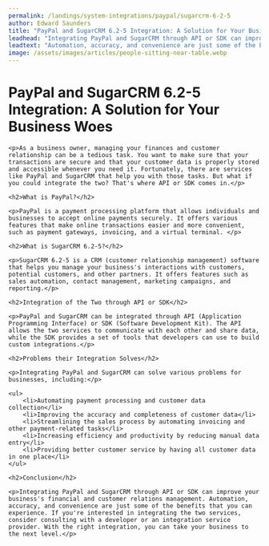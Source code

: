 ```yaml
---
permalink: /landings/system-integrations/paypal/sugarcrm-6-2-5
author: Edward Saunders
title: "PayPal and SugarCRM 6.2-5 Integration: A Solution for Your Business Woes"
leadhead: "Integrating PayPal and SugarCRM through API or SDK can improve your business's financial and customer relations management"
leadtext: "Automation, accuracy, and convenience are just some of the benefits that you can experience. If you're interested in integrating the two services, consider consulting with a developer or an integration service provider. With the right integration, you can take your business to the next level."
image: /assets/images/articles/people-sitting-near-table.webp
---
```

<div class="arttext">	<h1>PayPal and SugarCRM 6.2-5 Integration: A Solution for Your Business Woes</h1>

	<p>As a business owner, managing your finances and customer relationship can be a tedious task. You want to make sure that your transactions are secure and that your customer data is properly stored and accessible whenever you need it. Fortunately, there are services like PayPal and SugarCRM that help you with those tasks. But what if you could integrate the two? That's where API or SDK comes in.</p>

	<h2>What is PayPal?</h2>

	<p>PayPal is a payment processing platform that allows individuals and businesses to accept online payments securely. It offers various features that make online transactions easier and more convenient, such as payment gateways, invoicing, and a virtual terminal. </p>

	<h2>What is SugarCRM 6.2-5?</h2>

	<p>SugarCRM 6.2-5 is a CRM (customer relationship management) software that helps you manage your business's interactions with customers, potential customers, and other partners. It offers features such as sales automation, contact management, marketing campaigns, and reporting.</p>

	<h2>Integration of the Two through API or SDK</h2>

	<p>PayPal and SugarCRM can be integrated through API (Application Programming Interface) or SDK (Software Development Kit). The API allows the two services to communicate with each other and share data, while the SDK provides a set of tools that developers can use to build custom integrations.</p>

	<h2>Problems their Integration Solves</h2>

	<p>Integrating PayPal and SugarCRM can solve various problems for businesses, including:</p>

	<ul>
		<li>Automating payment processing and customer data collection</li>
		<li>Improving the accuracy and completeness of customer data</li>
		<li>Streamlining the sales process by automating invoicing and other payment-related tasks</li>
		<li>Increasing efficiency and productivity by reducing manual data entry</li>
		<li>Providing better customer service by having all customer data in one place</li>
	</ul>

	<h2>Conclusion</h2>

	<p>Integrating PayPal and SugarCRM through API or SDK can improve your business's financial and customer relations management. Automation, accuracy, and convenience are just some of the benefits that you can experience. If you're interested in integrating the two services, consider consulting with a developer or an integration service provider. With the right integration, you can take your business to the next level.</p>
</div>
